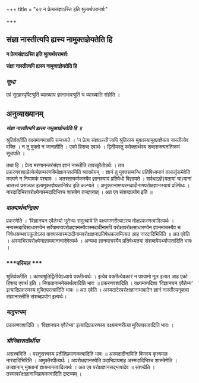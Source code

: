 +++
title = "०२ न प्रेत्यसंज्ञाऽस्ति इति श्रुत्यर्थपरामर्शः"

+++


## संज्ञा नास्तीत्यपि ह्यस्य नामुक्तज्ञेयतेति हि

**न प्रेत्यसंज्ञाऽस्ति इति श्रुत्यर्थपरामर्शः**

**संज्ञा नास्तीत्यपि ह्यस्य नामुक्तज्ञेयतेति हि**

### ***सुधा***

एवं सुखास्पृष्टिश्रुतिं व्याख्याय ज्ञानाभावश्रुतिं च व्याख्याति संज्ञेति ।

## **अनुव्याख्यानम्**

***संज्ञा नास्तीत्यपि ह्यस्य नामुक्तज्ञेयतेति हि ॥***

श्रुतिर्वक्तीति वक्ष्यमाणमत्रापि सम्बध्यते । ‘न प्रेत्य संज्ञाऽस्ती’त्यपि श्रुतिरस्य मुक्तस्यामुक्तज्ञेयता नास्तीत्येव वक्ति । न तु मुक्तो न जानातीति । एको हिशब्द एवार्थः । द्वितीयस्तु स्वोक्तार्थस्य शब्दशक्त्यनतिक्रमं सूचयति ।

तथा हि । प्रेत्य मरणानन्तरंसंज्ञा ज्ञानं नास्तीति तावच्छ्रौतोऽर्थः । तत्र प्रकरणवशात्प्रेत्येत्येतन्मरणविमोक्षानन्तरमिति व्याख्येयम् । ज्ञानं तु मुक्तसम्बन्धि प्रतिषिध्यमानं तत्कर्तृकमेवेति कल्पने न नियामकं पश्यामः । अतस्तत्कर्मकस्यैव ज्ञानस्यायं प्रतिषेधो विज्ञायते । सर्वथाऽज्ञे(यतायां चा)यानां चासत्त्वं प्रसज्यत इत्यमुक्तज्ञेयतानिषेध इति कल्प्यते । अमुक्तानामप्यस्मदादीनामपरोक्षज्ञानस्यायं प्रतिषेधः । नारदादिभिरापरोक्ष्येणास्मदादिभिश्च शास्त्रेण तज्ज्ञानात् । अत एव संशब्दप्रयोग इति ॥

### ***वाक्यार्थचन्द्रिका***

प्रकरणेति । ‘विज्ञानघन एवैतेभ्यो भूतेभ्यः समुत्थाये’ति वक्ष्यमाणरीत्याऽस्य मोक्षप्रकरणत्वादित्यर्थः । नन्वस्मदादिसाधारण्येन सर्वेषामप्यपरोक्षज्ञानस्यैवास्मदादीनामपि परोक्षापरोक्षसाधारण्येन ज्ञानमात्रस्यैव च निषेधसम्भवात्कुतोऽस्य वाक्यस्यास्मदादीनामपरोक्षज्ञनाप्रतिषेधकत्वमित्यत आह नारदादिभिरिति ॥ अत एवेति । अस्माभिरापरोक्ष्येणाज्ञायमानत्वादेवेत्यर्थः । अन्यथा ज्ञानमात्रस्यैव प्रतिषेध्यतया संशब्दवैयर्थ्यापातादिति भावः ।

### ***परिमल ***

श्रुतिर्वक्तीति । काण्वश्रुतिर्द्वितीयेऽध्याये वक्तीत्यर्थः । इत्येव वक्तीत्येवकारं न पश्यामो मूल इत्यत आह एको हिशब्द एवार्थ इति । निपातानामनेकार्थत्वादिति भावः ॥ प्रकरणवशादिति । वक्ष्यमाणदिशा ‘विज्ञानघन एवैतेभ्य’ इत्यादिप्रकरणस्य मुक्तिपरत्वादिति भावः ॥ अत एवेति । अस्मदादेरपरोक्षज्ञानाभावादेन ज्ञानं नास्तीत्यनुक्त्वा संज्ञानास्तीति संशब्दप्रयोग इत्यर्थः।

### ***यादुपत्यम्***

प्रकारणवशादिति । ‘विज्ञानघन एवैतेभ्य’ इत्यादिप्रकरणस्य वक्ष्यमाणरीत्या मुक्तिपरत्वादिति भावः ।

### ***श्रीनिवासतीर्थीया***

असत्त्वमिति । वस्तुसत्त्वस्य प्रतीतिप्रमाणकत्वादिति भावः ॥ अस्मदादीनामिति विणस्य कृत्यमाह नारदादिभिरिति । अमुक्तैरपीत्यर्थः । अपरोक्षज्ञानस्येति पदाभिप्रायमाह अस्मदादिभिश्च शास्त्रेणेति । तज्ज्ञानान् मुक्तानां ज्ञायमानत्वादित्यर्थः । अत एव परोक्षज्ञानसद्भावादेव ॥ संशब्देति । तस्यापरोक्षज्ञानाभिप्रायकत्वादिति द्रष्टव्यम् ।

